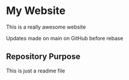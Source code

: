 # My Website

This is a really awesome website

Updates made on main on GitHub before rebase


## Repository Purpose

This is just a readme file






